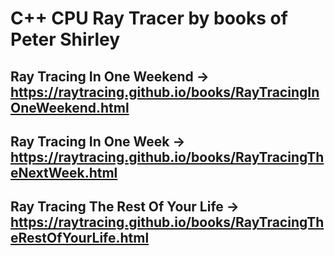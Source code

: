 # C++ CPU Ray Tracer by books of Peter Shirley

## Ray Tracing In One Weekend        -> https://raytracing.github.io/books/RayTracingInOneWeekend.html
## Ray Tracing In One Week           -> https://raytracing.github.io/books/RayTracingTheNextWeek.html
## Ray Tracing The Rest Of Your Life -> https://raytracing.github.io/books/RayTracingTheRestOfYourLife.html
